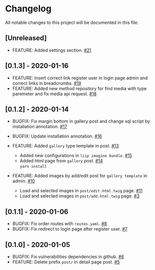 # Changelog
All notable changes to this project will be documented in this file.

## [Unreleased]
- FEATURE: Added settings section. [#21](https://github.com/thomaskanzig/blog/pull/21)

## [0.1.3] - 2020-01-16
- FEATURE: Insert correct link register user in login page admin and correct links in breadcrumbs. [#19](https://github.com/thomaskanzig/blog/pull/19)
- FEATURE: Added new method repository for find media with type paremeter and fix media api request. [#18](https://github.com/thomaskanzig/blog/pull/18)
        
## [0.1.2] - 2020-01-14
- BUGFIX: Fix margin bottom in gallery post and change sql script by installation annotation. [#17](https://github.com/thomaskanzig/blog/pull/17)
- BUGFIX: Update installation annotation. [#16](https://github.com/thomaskanzig/blog/pull/16)
- FEATURE: Added `gallery` type template in post. [#13](https://github.com/thomaskanzig/blog/pull/13)
    - Added new configurations in `liip imagine bundle`. [#15](https://github.com/thomaskanzig/blog/pull/15)  
    - Added html page from `gallery` post. [#14](https://github.com/thomaskanzig/blog/pull/14)  
        `yarn install` 
        
- FEATURE: Added images by add/edit post for `gallery template` in admin. [#10](https://github.com/thomaskanzig/blog/pull/10)
    - Load and selected images in `post/edit.html.twig` page. [#11](https://github.com/thomaskanzig/blog/pull/11)
    - Load and selected images in `post/add.html.twig` page. [#3](https://github.com/thomaskanzig/blog/pull/3)

## [0.1.1] - 2020-01-06
- BUGFIX: Fix order routes with `routes.yaml`. [#8](https://github.com/thomaskanzig/blog/pull/8)
- BUGFIX: Fix redirect to login page after register user. [#7](https://github.com/thomaskanzig/blog/pull/7)

## [0.1.0] - 2020-01-05
- BUGFIX: Fix vulnerabilities dependencies in github. [#6](https://github.com/thomaskanzig/blog/pull/6)
- FEATURE: Delete prefix `post/` in detail page post. [#5](https://github.com/thomaskanzig/blog/pull/5)
